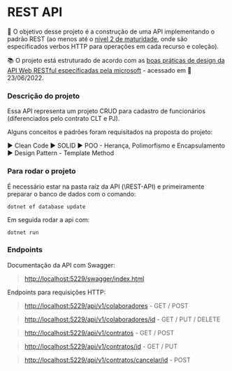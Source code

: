 # REST API

 
🚩 O  objetivo desse projeto é a construção de uma API implementando o padrão REST (ao menos até o [nível 2 de maturidade](https://martinfowler.com/articles/richardsonMaturityModel.html), onde são especificados verbos HTTP para operações em cada recurso e coleção).

📚 O projeto está estruturado de acordo com as [boas práticas de design da API Web RESTful específicadas pela microsoft](https://docs.microsoft.com/pt-br/azure/architecture/best-practices/api-design) - acessado em 📅 23/06/2022.

### Descrição do projeto
Essa API representa um projeto CRUD para cadastro de funcionários (diferenciados pelo contrato CLT e PJ).

Alguns conceitos e padrões foram requisitados na proposta do projeto:

▶ Clean Code
▶ SOLID
▶ POO - Herança, Polimorfismo e Encapsulamento
▶ Design Pattern - Template Method

### Para rodar o projeto
É necessário estar na pasta raíz da API (\REST-API) e primeiramente preparar o banco de dados com o comando:
```
dotnet ef database update
```
Em seguida rodar a api com:
```
dotnet run
```

### Endpoints
Documentação da API com Swagger:
> [http://localhost:5229/swagger/index.html](http://localhost:5229/swagger/index.html)

Endpoints para requisições HTTP:
> [http://localhost:5229/api/v1/colaboradores](http://localhost:5229/api/v1/colaboradores) - GET / POST

> [http://localhost:5229/api/v1/colaboradores/id](http://localhost:5229/api/v1/colaboradores/id) - GET / PUT / DELETE

> [http://localhost:5229/api/v1/contratos](http://localhost:5229/api/v1/contratos) - GET / POST

> [http://localhost:5229/api/v1/contratos/id](http://localhost:5229/api/v1/contratos/id) - GET / PUT

> [http://localhost:5229/api/v1/contratos/cancelar/id](http://localhost:5229/api/v1/contratos/cancelar/id) - POST
